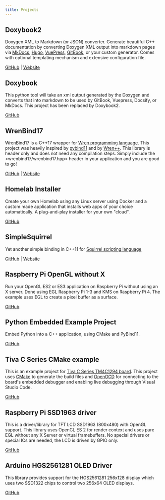 ```yaml
---
title: Projects
---
```


## Doxybook2 

Doxygen XML to Markdown (or JSON) converter. Generate beautiful C++ documentation by converting Doxygen XML output into markdown pages via [MkDocs](https://www.mkdocs.org/), [Hugo](https://gohugo.io/), [VuePress](https://vuepress.vuejs.org/), [GitBook](https://github.com/GitbookIO/gitbook), or your custom generator. Comes with optional templating mechanism and extensive configuration file.

[GitHub](https://github.com/matusnovak/doxybook2) | [Website](https://matusnovak.github.io/doxybook2/)

## Doxybook

This python tool will take an xml output generated by the Doxygen and converts that into markdown to be used by GitBook, Vuepress, Docsify, or MkDocs. This project has been replaced by Doxybook2.

[GitHub](https://github.com/matusnovak/doxybook)

## WrenBind17


WrenBind17 is a C++17 wrapper for [Wren programming language](http://wren.io/). This project was heavily inspired by [pybind11](https://github.com/pybind/pybind11) and by [Wren++](https://github.com/Nelarius/wrenpp). This library is header only and does not need any compilation steps. Simply include the &lt;wrenbind17/wrenbind17.hpp&gt; header in your application and you are good to go!

[GitHub](https://github.com/matusnovak/wrenbind17) | [Website](https://matusnovak.github.io/wrenbind17/tutorial/)

## Homelab Installer

Create your own Homelab using any Linux server using Docker and a custom made application that installs web apps of your choice automatically. A plug-and-play installer for your own "cloud".

[GitHub](https://github.com/matusnovak/homelab-installer)

## SimpleSquirrel

Yet another simple binding in C++11 for [Squirrel scripting language](http://www.squirrel-lang.org/)

[GitHub](https://github.com/matusnovak/simplesquirrel) | [Website](https://matusnovak.github.io/simplesquirrel/)

## Raspberry Pi OpenGL without X

Run your OpenGL ES2 or ES3 application on Raspberry Pi without using an X server. Done using EGL Raspberry Pi 1-3 and KMS on Raspberry Pi 4. The example uses EGL to create a pixel buffer as a surface.

[GitHub](https://github.com/matusnovak/rpi-opengl-without-x)

## Python Embedded Example Project

Embed Python into a C++ application, using CMake and PyBind11.

[GitHub](https://github.com/matusnovak/python-embedded-example-project)

## Tiva C Series CMake example

This is an example project for [Tiva C Series TM4C1294 board](http://www.ti.com/tool/EK-TM4C1294XL). This project uses [CMake](https://cmake.org/) to generate the build files and [OpenOCD](https://gnutoolchains.com/arm-eabi/openocd/) for connecting to the board's embedded debugger and enabling live debugging through Visual Studio Code.

[GitHub](https://github.com/matusnovak/tiva-c-series-cmake-example)

## Raspberry Pi SSD1963 driver

This is a driver/library for TFT LCD SSD1963 (800x480) with OpenGL support. This library uses OpenGL ES 2 for render context and uses pure EGL without any X Server or virtual framebuffers. No special drivers or special ICs are needed, the LCD is driven by GPIO only.

[GitHub](https://github.com/matusnovak/rpi-tftgl)

## Arduino HGS2561281 OLED Driver

This library provides support for the HGS2561281 256x128 display which uses two SSD1322 chips to control two 256x64 OLED displays.

[GitHub](https://github.com/matusnovak/HGS2561281)

